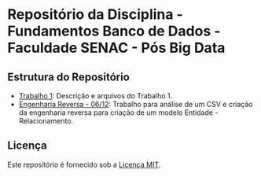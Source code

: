 # Repositório da Disciplina - Fundamentos Banco de Dados - Faculdade SENAC - Pós Big Data



## Estrutura do Repositório

- [Trabalho 1](./trabalho-1/): Descrição e arquivos do Trabalho 1.
- [Engenharia Reversa - 06/12](./engenharia_reversa/): Trabalho para análise de um CSV e criação da engenharia reversa para criação de um modelo Entidade - Relacionamento.



## Licença

Este repositório é fornecido sob a [Licença MIT](./LICENSE).
